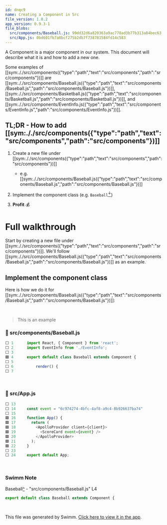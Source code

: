 ```yaml
---
id: dnqc9
name: Creating a Component in Src
file_version: 1.0.2
app_version: 0.9.3-1
file_blobs:
  src/components/Baseball.js: 99dd32d6a820363a9ac778ad3b77b313a84bec63
  src/App.js: 0bd601fb7a8bcf275b2db7f738781584fd14c583
---
```


A Component is a major component in our system. This document will describe what it is and how to add a new one.

Some examples of [[sym:././src/components({&quot;type&quot;:&quot;path&quot;,&quot;text&quot;:&quot;src/components&quot;,&quot;path&quot;:&quot;src/components&quot;})]] are [[sym:././src/components/Baseball.js({&quot;type&quot;:&quot;path&quot;,&quot;text&quot;:&quot;src/components/Baseball.js&quot;,&quot;path&quot;:&quot;src/components/Baseball.js&quot;})]], [[sym:././src/components/Basketball.js({&quot;type&quot;:&quot;path&quot;,&quot;text&quot;:&quot;src/components/Basketball.js&quot;,&quot;path&quot;:&quot;src/components/Basketball.js&quot;})]], and [[sym:././src/components/EventInfo.js({&quot;type&quot;:&quot;path&quot;,&quot;text&quot;:&quot;src/components/EventInfo.js&quot;,&quot;path&quot;:&quot;src/components/EventInfo.js&quot;})]].

## TL;DR - How to add [[sym:././src/components({&quot;type&quot;:&quot;path&quot;,&quot;text&quot;:&quot;src/components&quot;,&quot;path&quot;:&quot;src/components&quot;})]]

1.  Create a new file under [[sym:././src/components({&quot;type&quot;:&quot;path&quot;,&quot;text&quot;:&quot;src/components&quot;,&quot;path&quot;:&quot;src/components&quot;})]] 
    
    *   e.g. [[sym:././src/components/Baseball.js({&quot;type&quot;:&quot;path&quot;,&quot;text&quot;:&quot;src/components/Baseball.js&quot;,&quot;path&quot;:&quot;src/components/Baseball.js&quot;})]]
        
2.  Implement the component class (e.g. `Baseball`[<sup id="Z28uxYS">↓</sup>](#f-Z28uxYS))
    
3.  **Profit** 💰
    

# Full walkthrough

Start by creating a new file under [[sym:././src/components({&quot;type&quot;:&quot;path&quot;,&quot;text&quot;:&quot;src/components&quot;,&quot;path&quot;:&quot;src/components&quot;})]]. We'll follow [[sym:././src/components/Baseball.js({&quot;type&quot;:&quot;path&quot;,&quot;text&quot;:&quot;src/components/Baseball.js&quot;,&quot;path&quot;:&quot;src/components/Baseball.js&quot;})]] as an example.

## Implement the component class

Here is how we do it for [[sym:././src/components/Baseball.js({&quot;type&quot;:&quot;path&quot;,&quot;text&quot;:&quot;src/components/Baseball.js&quot;,&quot;path&quot;:&quot;src/components/Baseball.js&quot;})]]:

<br/>

> This is an example
<!-- NOTE-swimm-snippet: the lines below link your snippet to Swimm -->
### 📄 src/components/Baseball.js
```javascript
⬜ 1      import React, { Component } from 'react';
⬜ 2      import EventInfo from './EventInfo';
⬜ 3      
🟩 4      export default class Baseball extends Component {
⬜ 5      
⬜ 6          render() {
⬜ 7      
```

<br/>

<!-- NOTE-swimm-snippet: the lines below link your snippet to Swimm -->
### 📄 src/App.js
```javascript
⬜ 13     
⬜ 14     const event = "6c974274-4bfc-4af8-a9c4-8b926637ba74"
⬜ 15     
🟩 16     function App() {
🟩 17       return (
🟩 18         <ApolloProvider client={client}>
🟩 19           <ScoreCard event={event} />
🟩 20         </ApolloProvider>
🟩 21       );
🟩 22     }
⬜ 23     
⬜ 24     export default App;
```

<br/>

<!-- THIS IS AN AUTOGENERATED SECTION. DO NOT EDIT THIS SECTION DIRECTLY -->
### Swimm Note

<span id="f-Z28uxYS">Baseball</span>[^](#Z28uxYS) - "src/components/Baseball.js" L4
```javascript
export default class Baseball extends Component {
```

<br/>

This file was generated by Swimm. [Click here to view it in the app](https://app.swimm.io/repos/Z2l0aHViJTNBJTNBc2NvcmVib2FyZF9jbGllbnQlM0ElM0FzcmV1YmVuc3RvbmU=/docs/dnqc9).